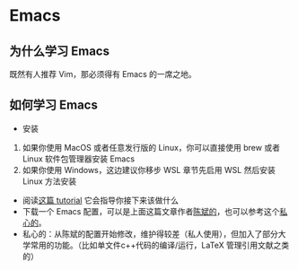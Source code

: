 # Emacs

## 为什么学习 Emacs

既然有人推荐 Vim，那必须得有 Emacs 的一席之地。

## 如何学习 Emacs
- 安装
1. 如果你使用 MacOS 或者任意发行版的 Linux，你可以直接使用 brew 或者 Linux 软件包管理器安装 Emacs
2. 如果你使用 Windows，这边建议你移步 WSL 章节先启用 WSL 然后安装 Linux 方法安装

- 阅读[这篇 tutorial](https://github.com/redguardtoo/mastering-emacs-in-one-year-guide/blob/master/guide-zh.org) 它会指导你接下来该做什么
- 下载一个 Emacs 配置，可以是上面这篇文章作者[陈斌的](https://github.com/redguardtoo/emacs.d)，也可以参考这个[私心的](https://github.com/smallst/emacs.d/tree/develop)。
 - 私心的：从陈斌的配置开始修改，维护得较差（私人使用），但加入了部分大学常用的功能。（比如单文件c++代码的编译/运行，LaTeX 管理引用文献之类的）
